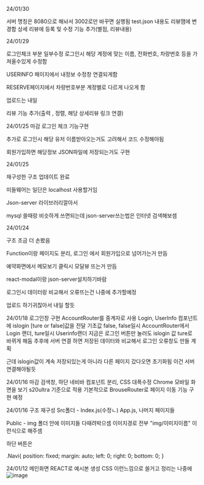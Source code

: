 24/01/30

서버 명칭은 8080으로 해놔서 3002로만 바꾸면 실행됨
test.json 내용도 리뷰땜에 변경함
상세 리뷰에 등록 및 수정 기능 추가(별점, 리뷰내용)

24/01/29

로그인체크 부분 일부수정 로그인시 해당 계정에 맞는 이름, 전화번호, 차량번호 등을 가져올수있게 수정함 

USERINFO 페이지에서 내정보 수정창 연결되게함 

RESERVE페이지에서 차량번호부분 계정별로 다르게 나오게 함 

업로드는 내일

리뷰 기능 추가(출력 , 정렬, 해당 상세리뷰 링크 연결)


24/01/25 마감 
로그인 체크 기능구현 

추가로 로그인시 해당 유저 이름받아오는거도 고려해서 코드 수정해야됨 

회원가입하면 해당정보 JSON파일에 저장되는거도 구현

24/01/25

재구성한 구조 업데이트 완료 

미들웨어는 일단은 localhost 사용할거임 

Json-server 라이브러리깔아서

mysql 쓸때랑 비슷하게 쓰면되는데 json-server쓰는법은 인터넷 검색해보셈 

24/01/24

구조 조금 더 손봤음 

Function이랑 페이지도 분리, 로그인 에서 회원가입으로 넘어가는거 만듬

예약화면에서 메모보기 클릭시 모달뷰 뜨는거 만듬 

react-modal이랑 json-server설치하기바람 

로그인시 데이터랑 비교해서 오류뜨는건 나중에 추가할예정 

업로드 하기귀찮아서 내일 할듯











24/01/18
로그인창 구현 AccountRouter를 중계자로 사용 
Login, UserInfo 컴포넌트에 islogin [ture or false]값을 전달 
기초값 false, false일시 AccountRouter에서 Login 랜더, ture일시 Userinfo랜더
지금은 로그인 버튼만 눌러도 islogin 값 ture로 바뀌게 해둠 추후에 서버 연결 하면 
저장된 데이터와 비교해서 로그인 오류창도 만들 계획 

근데 islogin값이 계속 저장되있는게 아니라 다른 페이지 갔다오면 초기화됨 
이건 서버 연결해야될듯


24/01/16 마감 
검색창, 하단 네비바 컴포넌트 분리, CSS 대폭수정
Chrome 모바일 화면을 보기 s20ultra 기준으로 적용 
기본적으로 BrouseRouter로 페이지 이동 기능 구현 예정 




24/01/16
구조 재구성 
Src폴더 - Index.js(수정ㄴ) App.js, 나머지 페이지들 

Public - img 폴더 안에 이미지들 다때려박으셈 이미지경로 전부 "img/이미지이름" 이런식으로 해주셈

하단 버튼은 

.Navi{
    position: fixed;
    margin: auto;
    left: 0;
    right: 0;
    bottom: 0;
}







24/01/12 
메인화면 REACT로 예시본 생성 
CSS 이런느낌으로 쓸거고 정리는 나중에 
![image](https://github.com/Pankgo/CarWasher/assets/147930457/66fe45f8-6a94-4832-a084-550349e67fe3)
